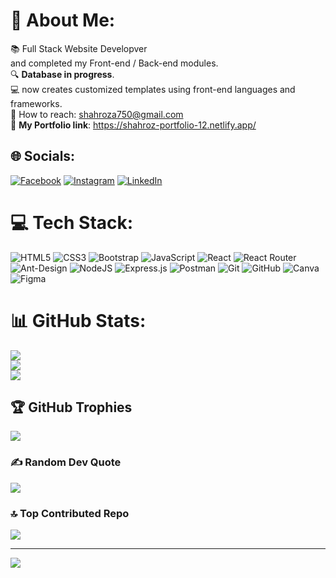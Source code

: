 # 💫 About Me:
📚 Full Stack Website Developver<br>and completed my Front-end / Back-end modules.<br>🔍 **Database in progress**.<br>💻 now creates customized templates using front-end languages and frameworks.
<br/>
📧 How to reach: shahroza750@gmail.com
<br/>
🔗 **My Portfolio link**: https://shahroz-portfolio-12.netlify.app/


## 🌐 Socials:
[![Facebook](https://img.shields.io/badge/Facebook-%231877F2.svg?logo=Facebook&logoColor=white)](https://facebook.com/Shahroz.Ali.9803) [![Instagram](https://img.shields.io/badge/Instagram-%23E4405F.svg?logo=Instagram&logoColor=white)](https://instagram.com/shahroz_ali_01) [![LinkedIn](https://img.shields.io/badge/LinkedIn-%230077B5.svg?logo=linkedin&logoColor=white)](https://linkedin.com/in/shahroz-ali-) 

# 💻 Tech Stack:
![HTML5](https://img.shields.io/badge/html5-%23E34F26.svg?style=for-the-badge&logo=html5&logoColor=white) ![CSS3](https://img.shields.io/badge/css3-%231572B6.svg?style=for-the-badge&logo=css3&logoColor=white) ![Bootstrap](https://img.shields.io/badge/bootstrap-%238511FA.svg?style=for-the-badge&logo=bootstrap&logoColor=white) ![JavaScript](https://img.shields.io/badge/javascript-%23323330.svg?style=for-the-badge&logo=javascript&logoColor=%23F7DF1E) ![React](https://img.shields.io/badge/react-%2320232a.svg?style=for-the-badge&logo=react&logoColor=%2361DAFB) ![React Router](https://img.shields.io/badge/React_Router-CA4245?style=for-the-badge&logo=react-router&logoColor=white) ![Ant-Design](https://img.shields.io/badge/-AntDesign-%230170FE?style=for-the-badge&logo=ant-design&logoColor=white) ![NodeJS](https://img.shields.io/badge/node.js-6DA55F?style=for-the-badge&logo=node.js&logoColor=white) ![Express.js](https://img.shields.io/badge/express.js-%23404d59.svg?style=for-the-badge&logo=express&logoColor=%2361DAFB) ![Postman](https://img.shields.io/badge/Postman-FF6C37?style=for-the-badge&logo=postman&logoColor=white) ![Git](https://img.shields.io/badge/git-%23F05033.svg?style=for-the-badge&logo=git&logoColor=white) ![GitHub](https://img.shields.io/badge/github-%23121011.svg?style=for-the-badge&logo=github&logoColor=white) ![Canva](https://img.shields.io/badge/Canva-%2300C4CC.svg?style=for-the-badge&logo=Canva&logoColor=white) ![Figma](https://img.shields.io/badge/figma-%23F24E1E.svg?style=for-the-badge&logo=figma&logoColor=white)
# 📊 GitHub Stats:
![](https://github-readme-stats.vercel.app/api?username=shahroz-ali750&theme=tokyonight&hide_border=true&include_all_commits=true&count_private=true)<br/>
![](https://github-readme-streak-stats.herokuapp.com/?user=shahroz-ali750&theme=tokyonight&hide_border=true)<br/>
![](https://github-readme-stats.vercel.app/api/top-langs/?username=shahroz-ali750&theme=tokyonight&hide_border=true&include_all_commits=true&count_private=true&layout=compact)

## 🏆 GitHub Trophies
![](https://github-profile-trophy.vercel.app/?username=shahroz-ali750&theme=tokyonight&no-frame=false&no-bg=true&margin-w=4)

### ✍️ Random Dev Quote
![](https://quotes-github-readme.vercel.app/api?type=horizontal&theme=tokyonight)

### 🔝 Top Contributed Repo
![](https://github-contributor-stats.vercel.app/api?username=shahroz-ali750&limit=5&theme=tokyonight&combine_all_yearly_contributions=true)

---
[![](https://visitcount.itsvg.in/api?id=shahroz-ali750&icon=0&color=1)](https://visitcount.itsvg.in)

<!-- Proudly created with GPRM ( https://gprm.itsvg.in ) -->
